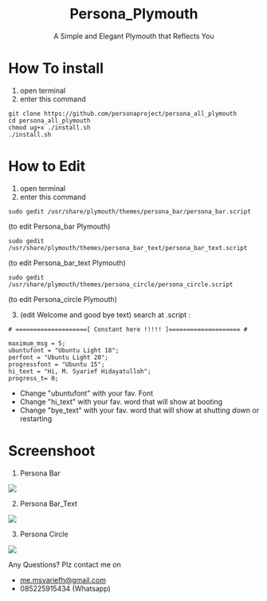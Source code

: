 <div align="center">
	<h1>Persona_Plymouth</h1>
	<p>A Simple and Elegant Plymouth that Reflects You</p>
</div>



# How To install

1. open terminal
2. enter this command
```
git clone https://github.com/personaproject/persona_all_plymouth
cd persona_all_plymouth
chmod ug+x ./install.sh
./install.sh
```
# How to Edit

1. open terminal
2. enter this command
```
sudo gedit /usr/share/plymouth/themes/persona_bar/persona_bar.script
```
(to edit Persona_bar Plymouth)

```
sudo gedit /usr/share/plymouth/themes/persona_bar_text/persona_bar_text.script
```
(to edit Persona_bar_text Plymouth)

```
sudo gedit /usr/share/plymouth/themes/persona_circle/persona_circle.script
```
(to edit Persona_circle Plymouth)


3. (edit Welcome and good bye text) search at .script :
```
# ====================[ Constant here !!!!! ]==================== #

maximum_msg = 5;
ubuntufont = "Ubuntu Light 18";
perfont = "Ubuntu Light 20";
progressfont = "Ubuntu 15";
hi_text = "Hi, M. Syarief Hidayatulloh";
progress_t= 0;

```
  * Change "ubuntufont"  with your fav. Font
  * Change "hi_text"  with your fav. word that will show at booting
  * Change "bye_text"  with your fav. word that will show at shutting down or restarting


# Screenshoot
1. Persona Bar

<img src="preview persona_bar.png">
	
2. Persona Bar_Text

<img src="preview persona_bar_text.png">


3. Persona Circle

<img src="preview persona_circle.gif">



Any Questions?
Plz contact me on
* me.msyariefh@gmail.com
* 085225915434 (Whatsapp)

